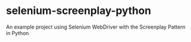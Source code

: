# selenium-screenplay-python
An example project using Selenium WebDriver with the Screenplay Pattern in Python
